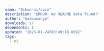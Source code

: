 ```yaml
---
name: "@ikun-ui/spin"
description: "ERROR: No README data found!"
author: "baiwusanyu"
downloads: 17
dependents: 1
updated: "2025-01-24T03:49:18.889Z"
tags: 
  - ui
---
```


